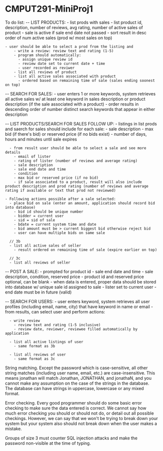 # CMPUT291-MiniProj1

To do list:
  -- LIST PRODUCTS:
    - list prods with sales
    - list product id, description, number of reviews, avg rating, number of active sales of product
    - sale is active if sale end date not passed
    - sort result in desc order of num active sales (prod w/ most sales on top)
    
    - user should be able to select a prod from the listing and
        - write a review: review text and rating (1-5)
        - program should automatically:
          - assign unique review id
          - review date set to current date + time
          - user recorded as reviwer
        - list all reviews of product
        - list all active sales associated with product
          - ordered based on remaining time of sale (sales ending soonest on top)
          
  -- SEARCH FOR SALES:
    - user enters 1 or more keywords, system retrieves all active sales w/ at least one keyword in sales description or product description (if the sale associated with a product)
    - order results in descending order of number distinct search keywords that appear in either description
    
  -- LIST PRODUCTS/SEARCH FOR SALES FOLLOW UP:
    - listings in list prods and saerch for sales should include for each sale:
      - sale description
      - max bid (if there's bid) or reserved price (if no bids exist)
      - number of days, hours and minutes until sale expires
      
      - from result user should be able to select a sale and see more details
        - email of lister
        - rating of lister (number of reviews and average rating)
        - sale description
        - sale end date and time 
        - condition
        - max bid or reserved price (if no bid)
        - if sale associated to a product, result will also include product description and prod rating (number of reviews and average rating if available or text that prod not reviewed)
        
    - Following actions possible after a sale selected:
      - place bid on sale (enter an amount, application should record bid into database)
        - bid id should be unique number
        - bidder = current user
        - sid = sid of sale
        - bdate = current system time and date
        - bid amount must be > current biggest bid otherwise reject bid
        - user can have multiple bids on same sale
      
      // 3b
      - list all active sales of seller
        - result ordered on remaining time of sale (expire earlier on top)
        
      // 3c
      - list all reviews of seller
      
  -- POST A SALE:
    - prompted for product id
    - sale end date and time
    - sale description, condition, reserved price
    - product id and reserved price optional, can be blank
    - when data is entered, proper data should be stored into database w/ unique sale id assigned to sale
      - lister set to current user
      - end date must be in future (valid)
  
  -- SEARCH FOR USERS:
    - user enters keyword, system retrieves all user profiles (including email, name, city) that have keyword in name or email
    - from results, can select user and perform actions:
    
      - write review
        - review text and rating (1-5 inclusive)
        - review date, reviewer, reviewee filled automatically by application
        
      - list all active listings of user
        - same format as 3b
        
      - list all reviews of user
        - same format as 3c
        
        
String matching. Except the password which is case-sensitive, all other string matches (including user name, email, etc.) are case-insensitive. This means jonathan will match Jonathan, JONATHAN, and jonathaN, and you cannot make any assumption on the case of the strings in the database. The database can have strings in uppercase, lowercase or any mixed format.

Error checking. Every good programmer should do some basic error checking to make sure the data entered is correct. We cannot say how much error checking you should or should not do, or detail out all possible checkings. However, we can say that we won't be trying to break down your system but your system also should not break down when the user makes a mistake.

Groups of size 3 must counter SQL injection attacks and make the password non-visible at the time of typing.
